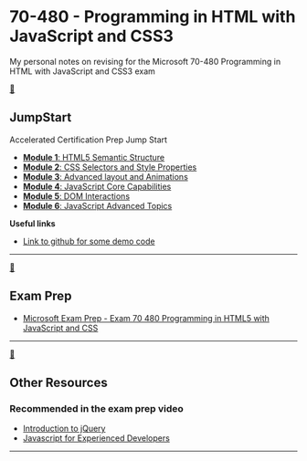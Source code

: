 # 70-480 - Programming in HTML with JavaScript and CSS3

My personal notes on revising for the Microsoft 70-480 Programming in HTML with JavaScript and CSS3 exam

[🔼](#readme)

## JumpStart

Accelerated Certification Prep Jump Start

- [**Module 1**: HTML5 Semantic Structure](./jumpstart/1.md#readme)
- [**Module 2**: CSS Selectors and Style Properties](./jumpstart/2.md#readme)
- [**Module 3**: Advanced layout and Animations](./jumpstart/3.md#readme)
- [**Module 4**: JavaScript Core Capabilities](./jumpstart/4.md#readme)
- [**Module 5**: DOM Interactions](./jumpstart/5.md#readme)
- [**Module 6**: JavaScript Advanced Topics](./jumpstart/6.md#readme)

**Useful links**

- [Link to github for some demo code](https://github.com/codefoster/codeshow)

---

[🔼](#readme)

## Exam Prep

- [Microsoft Exam Prep - Exam 70 480 Programming in HTML5 with JavaScript and CSS](./other-resources/exam-prep-vid.md#readme)

---

[🔼](#readme)

## Other Resources

### Recommended in the exam prep video

- [Introduction to jQuery](./other-resources/intro-to-jquery.md#readme)
- [Javascript for Experienced Developers](./other-resources/js-for-experienced-developers.md#readme)

---
